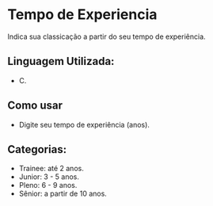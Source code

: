 # Tempo de Experiencia
 Indica sua classicação a partir do seu tempo de experiência.
 
 ## Linguagem Utilizada:
 - C.
 
 ## Como usar
 - Digite seu tempo de experiência (anos).

## Categorias:
- Trainee: até 2 anos.
- Junior: 3 - 5 anos.
- Pleno: 6 - 9 anos.
- Sênior: a partir de 10 anos.
